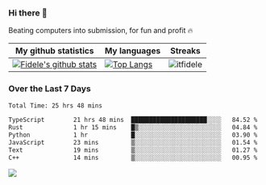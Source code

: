 ### Hi there 👋
<p>Beating computers into submission, for fun and profit 🔥</p>

|My github statistics|My languages|Streaks|
|-|-|-|
|[![Fidele's github stats](https://github-readme-stats.vercel.app/api?username=itfidele&count_private=true&show_icons=true&theme=dark&hide_title=true)](https://github.com/itfidele)|[![Top Langs](https://github-readme-stats.vercel.app/api/top-langs/?username=itfidele&show_icons=true&langs_count=8&theme=dark&layout=compact&hide_title=true)](https://github.com/itfidele)|![itfidele](https://github-readme-streak-stats.herokuapp.com/?user=itfidele&theme=dark)

### Over the Last 7 Days
<!--START_SECTION:waka-->

```txt
Total Time: 25 hrs 48 mins

TypeScript        21 hrs 48 mins  █████████████████████░░░░   84.52 %
Rust              1 hr 15 mins    █▒░░░░░░░░░░░░░░░░░░░░░░░   04.84 %
Python            1 hr            █░░░░░░░░░░░░░░░░░░░░░░░░   03.90 %
JavaScript        23 mins         ▒░░░░░░░░░░░░░░░░░░░░░░░░   01.54 %
Text              19 mins         ▒░░░░░░░░░░░░░░░░░░░░░░░░   01.27 %
C++               14 mins         ▒░░░░░░░░░░░░░░░░░░░░░░░░   00.95 %
```

<!--END_SECTION:waka-->

![](https://komarev.com/ghpvc/?username=itfidele)
